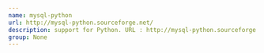 ```yaml
---
name: mysql-python
url: http://mysql-python.sourceforge.net/
description: support for Python. URL : http://mysql-python.sourceforge.net/ Groups : None
group: None
---
```

